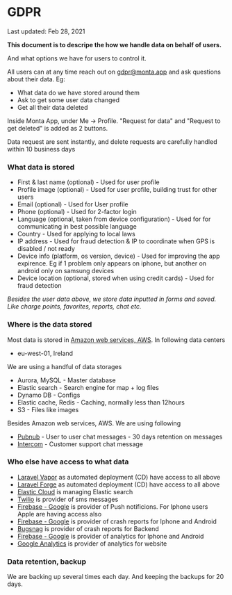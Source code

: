 # GDPR

Last updated: Feb 28, 2021

__This document is to descripe the how we handle data on behalf of users.__

And what options we have for users to control it.

All users can at any time reach out on gdpr@monta.app and ask questions about their data. Eg:

 - What data do we have stored around them
 - Ask to get some user data changed
 - Get all their data deleted

Inside Monta App, under Me -> Profile. "Request for data" and "Request to get deleted" is added as 2 buttons. 

 Data request are sent instantly, and delete requests are carefully handled within 10 business days
 
 ### What data is stored
 
 - First & last name (optional) - Used for user profile
 - Profile image (optional) - Used for user profile, building trust for other users
 - Email (optional) - Used for User profile
 - Phone (optional) - Used for 2-factor login
 - Language (optional, taken from device configuration) - Used for for communicating in best possible language
 - Country - Used for applying to local laws
 - IP address - Used for fraud detection & IP to coordinate when GPS is disabled / not ready
 - Device info (platform, os version, device) - Used for improving the app expirence. Eg if 1 problem only appears on iphone, but another on android only on samsung devices
 - Device location (optional, stored when using credit cards) - Used for fraud detection

_Besides the user data above, we store data inputted in forms and saved. Like charge points, favorites, reports, chat etc._

### Where is the data stored

Most data is stored in [Amazon web services, AWS](https://aws.amazon.com/). In following data centers

 - eu-west-01, Ireland

We are using a handful of data storages

 - Aurora, MySQL - Master database
 - Elastic search - Search engine for map + log files
 - Dynamo DB - Configs
 - Elastic cache, Redis - Caching, normally less than 12hours
 - S3 - Files like images

Besides Amazon web services, AWS. We are using following

 - [Pubnub](https://pubnub.com) - User to user chat messages - 30 days retention on messages
 - [Intercom](https://intercom.com) - Customer support chat message

### Who else have access to what data

 - [Laravel Vapor](http://vapor.laravel.com/) as automated deployment (CD) have access to all above
 - [Laravel Forge](http://forge.laravel.com/) as automated deployment (CD) have access to all above
 - [Elastic Cloud](https://cloud.elastic.co) is managing Elastic search
 - [Twilio](https://www.twilio.com) is provider of sms messages
 - [Firebase - Google](https://firebase.google.com/) is provider of Push notificions. For Iphone users Apple are having access also
 - [Firebase - Google](https://firebase.google.com/) is provider of crash reports for Iphone and Android
 - [Bugsnag](https://bugsnag.com/) is provider of crash reports for Backend
 - [Firebase - Google](https://firebase.google.com/) is provider of analytics for Iphone and Android
 - [Google Analytics](https://analytics.google.com/) is provider of analytics for website

### Data retention, backup

We are backing up several times each day. And keeping the backups for 20 days.
